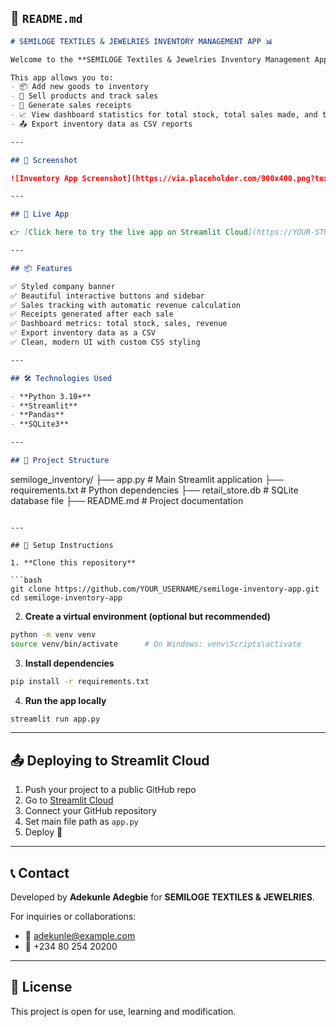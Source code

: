 
## 📄 `README.md`

```markdown
# SEMILOGE TEXTILES & JEWELRIES INVENTORY MANAGEMENT APP 📊

Welcome to the **SEMILOGE Textiles & Jewelries Inventory Management App** — a simple, interactive inventory management tool built with **Python (Streamlit)** and **SQLite**.

This app allows you to:
- 📦 Add new goods to inventory
- 💸 Sell products and track sales
- 🧾 Generate sales receipts
- 📈 View dashboard statistics for total stock, total sales made, and total revenue
- 📤 Export inventory data as CSV reports

---

## 📸 Screenshot

![Inventory App Screenshot](https://via.placeholder.com/900x400.png?text=Insert+Screenshot+of+Your+App+Here)

---

## 🚀 Live App

👉 [Click here to try the live app on Streamlit Cloud](https://YOUR-STREAMLIT-URL.streamlit.app)

---

## 📦 Features

✅ Styled company banner  
✅ Beautiful interactive buttons and sidebar  
✅ Sales tracking with automatic revenue calculation  
✅ Receipts generated after each sale  
✅ Dashboard metrics: total stock, sales, revenue  
✅ Export inventory data as a CSV  
✅ Clean, modern UI with custom CSS styling

---

## 🛠️ Technologies Used

- **Python 3.10+**
- **Streamlit**
- **Pandas**
- **SQLite3**

---

## 📂 Project Structure

```

semiloge\_inventory/
├── app.py                  # Main Streamlit application
├── requirements.txt        # Python dependencies
├── retail\_store.db         # SQLite database file
├── README.md               # Project documentation

````

---

## 🔧 Setup Instructions

1. **Clone this repository**

```bash
git clone https://github.com/YOUR_USERNAME/semiloge-inventory-app.git
cd semiloge-inventory-app
````

2. **Create a virtual environment (optional but recommended)**

```bash
python -m venv venv
source venv/bin/activate      # On Windows: venv\Scripts\activate
```

3. **Install dependencies**

```bash
pip install -r requirements.txt
```

4. **Run the app locally**

```bash
streamlit run app.py
```

---

## 📤 Deploying to Streamlit Cloud

1. Push your project to a public GitHub repo
2. Go to [Streamlit Cloud](https://streamlit.io/cloud)
3. Connect your GitHub repository
4. Set main file path as `app.py`
5. Deploy 🚀

---

## 📞 Contact

Developed by **Adekunle Adegbie** for **SEMILOGE TEXTILES & JEWELRIES**.

For inquiries or collaborations:

* 📧 [adekunle@example.com](mailto:adekunle@example.com)
* 📱 +234 80 254 20200

---

## 📜 License

This project is open for use, learning and modification.

